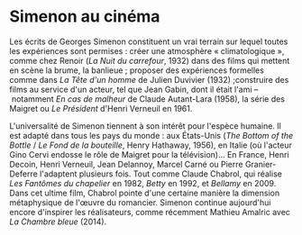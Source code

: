 # Simenon au cinéma

Les écrits de Georges Simenon constituent un vrai terrain sur lequel toutes les expériences sont permises&nbsp;: créer une atmosphère «&nbsp;climatologique&nbsp;», comme chez Renoir (*La Nuit du carrefour*, 1932) dans des films qui mettent en scène la brume, la banlieue&nbsp;; proposer des expériences formelles comme dans *La Tête d'un homme* de Julien Duvivier (1932)&nbsp;;construire des films au service d'un acteur, tel que Jean Gabin, dont il était l'ami –&nbsp;notamment *En cas de malheur* de Claude Autant-Lara (1958), la série des Maigret ou *Le Président* d'Henri Verneuil en 1961.

L'universalité de Simenon tiennent à son intérêt pour l'espèce humaine. Il est adapté dans tous les pays du monde&nbsp;: aux États-Unis (*The Bottom of the Bottle* / *Le Fond de la bouteille*, Henry Hathaway, 1956), en Italie (où l'acteur Gino Cervi endosse le rôle de Maigret pour la télévision)... En France, Henri Decoin, Henri Verneuil, Jean Delannoy, Marcel Carné ou Pierre Granier-Deferre l'adaptent plusieurs fois. Tout comme Claude Chabrol, qui réalise *Les Fantômes du chapelier* en 1982, *Betty* en 1992, et *Bellamy* en 2009. Dans cet ultime film, Chabrol pointe d'une certaine manière la dimension métaphysique de l'œuvre du romancier. Simenon continue aujourd'hui encore d'inspirer les réalisateurs, comme récemment Mathieu Amalric avec *La Chambre bleue* (2014).